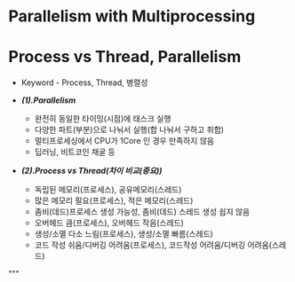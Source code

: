 # Parallelism with Multiprocessing


# Process vs Thread, Parallelism
- Keyword - Process, Thread, 병렬성


- ***(1).Parallelism***
    - 완전히 동일한 타이밍(시점)에 태스크 실행
    - 다양한 파트(부분)으로 나눠서 실행(합 나눠서 구하고 취합)
    - 멀티프로세싱에서 CPU가 1Core 인 경우 만족하지 않음
    - 딥러닝, 비트코인 채굴 등

- ***(2).Process vs Thread(차이 비교(중요))***
    - 독립된 메모리(프로세스), 공유메모리(스레드)
    - 많은 메모리 필요(프로세스), 적은 메모리(스레드)
    - 좀비(데드)프로세스 생성 가능성, 좀비(데드) 스레드 생성 쉽지 않음
    - 오버헤드 큼(프로세스), 오버헤드 작음(스레드)
    - 생성/소멸 다소 느림(프로세스), 생성/소멸 빠름(스레드)
    - 코드 작성 쉬움/디버깅 어려움(프로세스), 코드작성 어려움/디버깅 어려움(스레드)

"""
